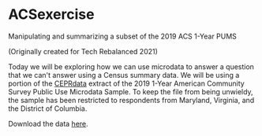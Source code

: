 # ACSexercise
Manipulating and summarizing a subset of the 2019 ACS 1-Year PUMS

(Originally created for Tech Rebalanced 2021)

Today we will be exploring how we can use microdata to answer a question that we can't answer using a Census summary data. We will be using a portion of the [CEPRdata](https://ceprdata.org/) extract of the 2019 1-Year American Community Survey Public Use Microdata Sample. To keep the file from being unwieldy, the sample has been restricted to respondents from Maryland, Virginia, and the District of Columbia.

Download the data [here](https://ceprdata.org/wp-content/acs/data/cepr_acs_2019_dmv.csv.zip).



